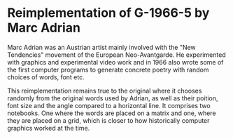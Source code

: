# Reimplementation of G-1966-5 by Marc Adrian

Marc Adrian was an Austrian artist mainly involved with the "New Tendencies" movement of the European Neo-Avantgarde. He experimented with graphics and experimental video work and in 1966 also wrote some of the first computer programs to generate concrete poetry with random choices of words, font etc.

This reimplementation remains true to the original where it chooses randomly from the original words used by Adrian, as well as their poition, font size and the angle compared to a horizontal line. It comprises two notebooks. One where the words are placed on a matrix and one, where they are placed on a grid, which is closer to how historically computer graphics worked at the time. 
